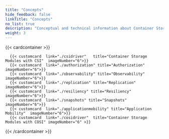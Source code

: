 ```yaml
---
title: "Concepts" 
hide_feedback: false
linkTitle: "Concepts"
no_list: true
description: "Conceptual and technical information about Container Storage Modules" 
weight: 3
--- 
```


{{< cardcontainer >}}

      {{< customcard  link="./csidriver"   title="Container Storage Modules with CSI"  imageNumber="6">}}
      {{< customcard  link="./authorization" title="Authorization"  imageNumber="6">}}    
      {{< customcard  link="./observability" title="Observability"  imageNumber="6">}}  
      {{< customcard  link="./replication" title="Replication"  imageNumber="6">}}
      {{< customcard  link="./resiliency" title="Resiliency"  imageNumber="6">}}
      {{< customcard  link="./snapshots" title="Snapshots"  imageNumber="6">}}
      {{< customcard  link="./applicationmobility" title="Application Mobility"  imageNumber="6">}}
      {{< customcard  link="./cosidriver"  title="Container Storage Modules with COSI" imageNumber="6" >}}

{{< /cardcontainer >}}